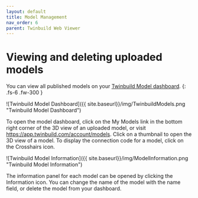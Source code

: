 ```yaml
---
layout: default
title: Model Management
nav_order: 6
parent: Twinbuild Web Viewer
---
```


# Viewing and deleting uploaded models

You can view all published models on your [Twinbuild Model dashboard](https://app.twinbuild.com/account/models).
{: .fs-6 .fw-300 }

![Twinbuild Model Dashboard]({{ site.baseurl}}/img/TwinbuildModels.png "Twinbuild Model Dashboard")

To open the model dashboard, click on the My Models link in the bottom right corner of the 3D view of an uploaded model, or visit https://app.twinbuild.com/account/models. Click on a thumbnail to open the 3D view of a model. To display the connection code for a model, click on the Crosshairs icon.

![Twinbuild Model Information]({{ site.baseurl}}/img/ModelInformation.png "Twinbuild Model Information")

The information panel for each model can be opened by clicking the Information icon. You can change the name of the model with the name field, or delete the model from your dashboard.
